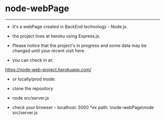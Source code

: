 # node-webPage
----------------
* it's a webPage created in BackEnd technology - Node.js. 
* the project lives at heroku using Express.js.
* Please notice that the project's in progress and some data may be changed until your recent visit here.

* you can check in at:

https://node-web-project.herokuapp.com/

* or locally/prod mode: 

* clone the repository
* node src/server.js
* check your browser - localhost: 5000
*ex path: \node-webPage\node src/server.js